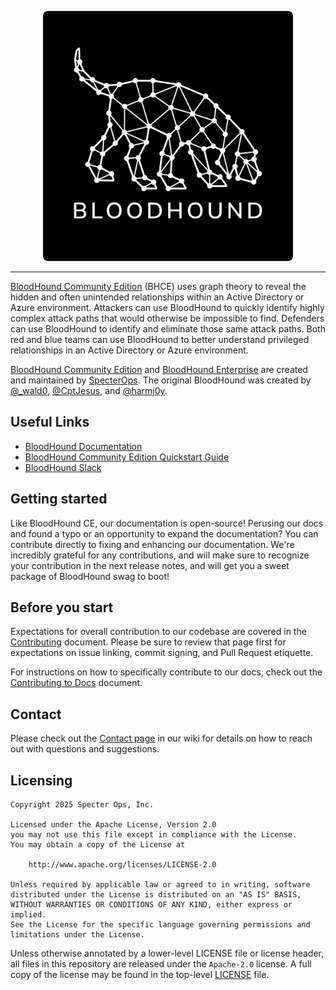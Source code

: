 <p align="center">
    <picture>
        <source media="(prefers-color-scheme: dark)" srcset="img/BH_Vertical_BlackField.svg">
        <img src="img/BH_Vertical_BlackField.svg" alt="BloodHound Community Edition" width='400' />
    </picture>
</p>

<hr />

[BloodHound Community Edition](https://github.com/SpecterOps/BloodHound) (BHCE) uses graph theory to reveal the hidden and often unintended relationships within an Active Directory or Azure environment. Attackers can use BloodHound to quickly identify highly complex attack paths that would otherwise be impossible to find. Defenders can use BloodHound to identify and eliminate those same attack paths. Both red and blue teams can use BloodHound to better understand privileged relationships in an Active Directory or Azure environment.

[BloodHound Community Edition](https://github.com/SpecterOps/BloodHound) and [BloodHound Enterprise](https://specterops.io/bloodhound-overview/) are created and maintained by [SpecterOps](https://specterops.io/). The original BloodHound was created by [@\_wald0](https://www.twitter.com/_wald0), [@CptJesus](https://twitter.com/CptJesus), and [@harmj0y](https://twitter.com/harmj0y).

## Useful Links

- [BloodHound Documentation](https://bloodhound.specterops.io/)
- [BloodHound Community Edition Quickstart Guide](https://bloodhound.specterops.io/get-started/quickstart/community-edition-quickstart)
- [BloodHound Slack](https://ghst.ly/BHSlack)

## Getting started

Like BloodHound CE, our documentation is open-source! Perusing our docs and found a typo or an opportunity to expand the documentation? You can contribute directly to fixing and enhancing our documentation. We're incredibly grateful for any contributions, and will make sure to recognize your contribution in the next release notes, and will get you a sweet package of BloodHound swag to boot!

## Before you start

Expectations for overall contribution to our codebase are covered in the [Contributing](./Contributing.md) document. Please be sure to review that page first for expectations on issue linking, commit signing, and Pull Request etiquette.

For instructions on how to specifically contribute to our docs, check out the [Contributing to Docs](./Contributing-To-Docs.md) document.

## Contact

Please check out the [Contact page](https://github.com/SpecterOps/BloodHound/wiki/Contact) in our wiki for details on how to reach out with questions and suggestions.

## Licensing

```
Copyright 2025 Specter Ops, Inc.

Licensed under the Apache License, Version 2.0
you may not use this file except in compliance with the License.
You may obtain a copy of the License at

    http://www.apache.org/licenses/LICENSE-2.0

Unless required by applicable law or agreed to in writing, software
distributed under the License is distributed on an "AS IS" BASIS,
WITHOUT WARRANTIES OR CONDITIONS OF ANY KIND, either express or implied.
See the License for the specific language governing permissions and
limitations under the License.
```

Unless otherwise annotated by a lower-level LICENSE file or license header, all files in this repository are released
under the `Apache-2.0` license. A full copy of the license may be found in the top-level [LICENSE](LICENSE) file.

